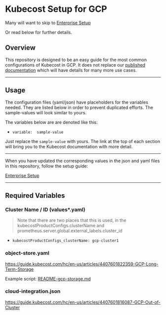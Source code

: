 # Kubecost Setup for GCP

Many will want to skip to [Enterprise Setup](README-enterprise.md)

Or read below for further details.

## Overview

This repository is designed to be an easy guide for the most common configurations of Kubecost in GCP. It does not replace our [published documentation](https://guide.kubecost.com/) which will have details for many more use cases.

---
## Usage

The configuration files (yaml/json) have placeholders for the variables needed. They are listed below in order to prevent duplicated efforts. The sample-values will look similar to yours.

The variables below are are denoted like this:
- `variable:  sample-value`

Just replace the `sample-value` with yours. The link at the top of each section will bring you to the Kubecost documentation with more detail.

---
When you have updated the corresponding values in the json and yaml files in this repository, follow the setup guide:

[Enterprise Setup](README-enterprise.md)

---

## Required Variables
### Cluster Name / ID (values*.yaml)
>Note that there are two places that this is used, in the kubecostProductConfigs.clusterName and prometheus.server.global.external_labels.cluster_id

- `kubecostProductConfigs_clusterName: gcp-cluster1`

### object-store.yaml

<https://guide.kubecost.com/hc/en-us/articles/4407601822359-GCP-Long-Term-Storage>

Example script: [README-gcp-storage.md](./README-gcp-storage.md)

### cloud-integration.json
https://guide.kubecost.com/hc/en-us/articles/4407601816087-GCP-Out-of-Cluster
